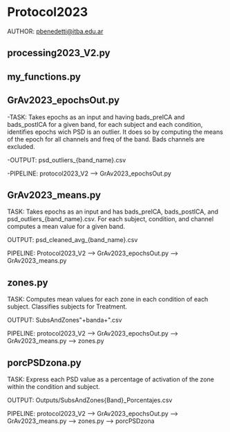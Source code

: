 # Protocol2023
AUTHOR: pbenedetti@itba.edu.ar
## processing2023_V2.py

## my_functions.py

## GrAv2023_epochsOut.py
-TASK: Takes epochs as an input and having bads_preICA and bads_postICA for a given band, for each subject and each condition, identifies epochs wich PSD is an outlier. It does so by computing the means of the epoch for all channels and freq of the band. Bads channels are excluded.

-OUTPUT: psd_outliers_{band_name}.csv

-PIPELINE: protocol2023_V2 --> GrAv2023_epochsOut.py

## GrAv2023_means.py
TASK: Takes epochs as an input and has bads_preICA, bads_postICA, and psd_outliers_{band_name}.csv. For each subject, condition, and channel computes a mean value for a given band.

OUTPUT: psd_cleaned_avg_{band_name}.csv

PIPELINE: Protocol2023_V2 --> GrAv2023_epochsOut.py --> GrAv2023_means.py

## zones.py
TASK: Computes mean values for each zone in each condition of each subject. Classifies subjects for Treatment.

OUTPUT: SubsAndZones"+banda+".csv

PIPELINE: protocol2023_V2 --> GrAv2023_epochsOut.py --> GrAv2023_means.py --> zones.py

## porcPSDzona.py
TASK: Express each PSD value as a percentage of activation of the zone within the condition and subject. 

OUTPUT: Outputs/SubsAndZones{Band}_Porcentajes.csv

PIPELINE: protocol2023_V2 --> GrAv2023_epochsOut.py --> GrAv2023_means.py --> zones.py --> porcPSDzona
